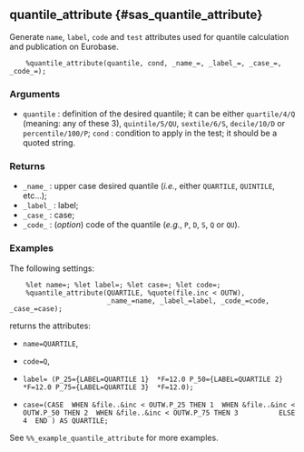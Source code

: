 ## quantile_attribute {#sas_quantile_attribute}
Generate `name`, `label`, `code` and `test` attributes used for quantile calculation
and publication on Eurobase.

~~~sas
	%quantile_attribute(quantile, cond, _name_=, _label_=, _case_=, _code_=);
~~~

### Arguments
* `quantile` : definition of the desired quantile; it can be either `quartile/4/Q`
	(meaning: any of these 3), `quintile/5/QU`, `sextile/6/S`, `decile/10/D` or 
	`percentile/100/P`;
`cond` : condition to apply in the test; it should be a quoted string.

### Returns
* `_name_` : upper case desired quantile (_i.e._, either `QUARTILE`, `QUINTILE`, etc...);
* `_label_` : label;
* `_case_` : case;
* `_code_` : (_option_) code of the quantile (_e.g._, `P`, `D`, `S`, `Q` or `QU`).

### Examples
The following settings:

~~~sas
	%let name=; %let label=; %let case=; %let code=;
	%quantile_attribute(QUARTILE, %quote(file.inc < OUTW), 
						_name_=name, _label_=label, _code_=code, _case_=case);
~~~	
returns the attributes:
* `name=QUARTILE`,
* `code=Q`,
* `label= (P_25={LABEL=QUARTILE 1}  *F=12.0
			P_50={LABEL=QUARTILE 2}  *F=12.0
 			P_75={LABEL=QUARTILE 3}  *F=12.0);`

* `case=(CASE 
		WHEN &file..&inc < OUTW.P_25 THEN 1 
		WHEN &file..&inc < OUTW.P_50 THEN 2 
		WHEN &file..&inc < OUTW.P_75 THEN 3 		
		ELSE 4 
		END ) AS QUARTILE;`

See `%%_example_quantile_attribute` for more examples.
